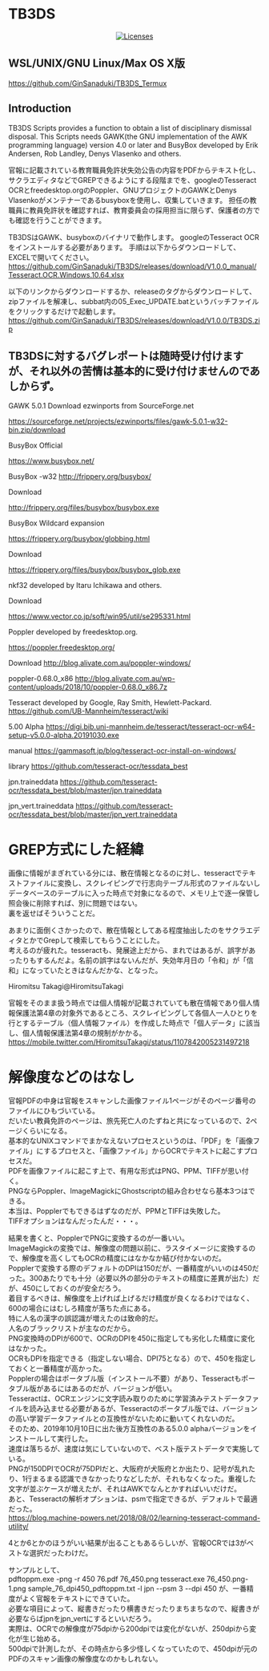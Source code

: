 # TB3DS

<p align="center">
    <a href="https://opensource.org/licenses/BSD-3-Clause"><img src="https://img.shields.io/badge/license-bsd-orange.svg" alt="Licenses"></a>
</p>

## WSL/UNIX/GNU Linux/Max OS X版
https://github.com/GinSanaduki/TB3DS_Termux

## Introduction

TB3DS Scripts provides a function to obtain a list of disciplinary dismissal disposal.
This Scripts needs GAWK(the GNU implementation of the AWK programming language) version 4.0 or later and BusyBox developed by Erik Andersen, Rob Landley, Denys Vlasenko and others.  

官報に記載されている教育職員免許状失効公告の内容をPDFからテキスト化し、サクラエディタなどでGREPできるようにする段階までを、googleのTesseract OCRとfreedesktop.orgのPoppler、GNUプロジェクトのGAWKとDenys Vlasenkoがメンテナーであるbusyboxを使用し、収集していきます。
担任の教職員に教員免許状を確認すれば、教育委員会の採用担当に限らず、保護者の方でも確認を行うことができます。

TB3DSはGAWK、busyboxのバイナリで動作します。
googleのTesseract OCRをインストールする必要があります。
手順は以下からダウンロードして、EXCELで開いてください。
https://github.com/GinSanaduki/TB3DS/releases/download/V1.0.0_manual/Tesseract.OCR.Windows.10.64.xlsx

以下のリンクからダウンロードするか、releaseのタグからダウンロードして、zipファイルを解凍し、subbat内の05_Exec_UPDATE.batというバッチファイルをクリックするだけで起動します。
https://github.com/GinSanaduki/TB3DS/releases/download/V1.0.0/TB3DS.zip

## TB3DSに対するバグレポートは随時受け付けますが、それ以外の苦情は基本的に受け付けませんのであしからず。

GAWK 5.0.1 Download ezwinports from SourceForge.net

https://sourceforge.net/projects/ezwinports/files/gawk-5.0.1-w32-bin.zip/download

BusyBox Official

https://www.busybox.net/

BusyBox -w32
http://frippery.org/busybox/

Download

http://frippery.org/files/busybox/busybox.exe

BusyBox Wildcard expansion

https://frippery.org/busybox/globbing.html

Download

https://frippery.org/files/busybox/busybox_glob.exe

nkf32 developed by Itaru Ichikawa and others.

Download

https://www.vector.co.jp/soft/win95/util/se295331.html

Poppler developed by freedesktop.org.

https://poppler.freedesktop.org/

Download
http://blog.alivate.com.au/poppler-windows/

poppler-0.68.0_x86
http://blog.alivate.com.au/wp-content/uploads/2018/10/poppler-0.68.0_x86.7z

Tesseract developed by Google, Ray Smith, Hewlett-Packard.
https://github.com/UB-Mannheim/tesseract/wiki

5.00 Alpha
https://digi.bib.uni-mannheim.de/tesseract/tesseract-ocr-w64-setup-v5.0.0-alpha.20191030.exe

manual
https://gammasoft.jp/blog/tesseract-ocr-install-on-windows/

library
https://github.com/tesseract-ocr/tessdata_best

jpn.traineddata
https://github.com/tesseract-ocr/tessdata_best/blob/master/jpn.traineddata

jpn_vert.traineddata
https://github.com/tesseract-ocr/tessdata_best/blob/master/jpn_vert.traineddata

# GREP方式にした経緯

画像に情報がまぎれている分には、散在情報となるのに対し、tesseractでテキストファイルに変換し、スクレイピングで行志向テーブル形式のファイルないしデータベースのテーブルに入った時点で対象になるので、メモリ上で逐一保管し照会後に削除すれば、別に問題ではない。  
裏を返せばそういうことだ。  

あまりに面倒くさかったので、散在情報としてある程度抽出したのをサクラエディタとかでGrepして検索してもらうことにした。  
考えるのが疲れた。tesseractも、発展途上だから、まれではあるが、誤字があったりもするんだよ。名前の誤字はないんだが、失効年月日の「令和」が「信和」になっていたときはなんだかな、となった。  

Hiromitsu Takagi@HiromitsuTakagi

官報をそのまま扱う時点では個人情報が記載されていても散在情報であり個人情報保護法第4章の対象外であるところ、スクレイピングして各個人一人ひとりを行とするテーブル（個人情報ファイル）を作成した時点で「個人データ」に該当し、個人情報保護法第4章の規制がかかる。  
https://mobile.twitter.com/HiromitsuTakagi/status/1107842005231497218


# 解像度などのはなし

官報PDFの中身は官報をスキャンした画像ファイル1ページがそのページ番号のファイルにひもづいている。  
だいたい教員免許のページは、旅先死亡人のたずねと共になっているので、2ページくらいになる。  
基本的なUNIXコマンドでまかなえないプロセスというのは、「PDF」を「画像ファイル」にするプロセスと、「画像ファイル」からOCRでテキストに起こすプロセスだ。  
PDFを画像ファイルに起こす上で、有用な形式はPNG、PPM、TIFFが思い付く。  
PNGならPoppler、ImageMagickにGhostscriptの組み合わせなら基本3つはできる。  
本当は、Popplerでもできるはずなのだが、PPMとTIFFは失敗した。  
TIFFオプションはなんだったんだ・・・。  

結果を書くと、PopplerでPNGに変換するのが一番いい。  
ImageMagickの変換では、解像度の問題以前に、ラスタイメージに変換するので、解像度を高くしてもOCRの精度にはなかなか結び付かないのだ。  
Popplerで変換する際のデフォルトのDPIは150だが、一番精度がいいのは450だった。300あたりでも十分（必要以外の部分のテキストの精度に差異が出た）だが、450にしておくのが安全だろう。  
着目するべきは、解像度を上げれば上げるだけ精度が良くなるわけではなく、600の場合にはむしろ精度が落ちた点にある。   
特に人名の漢字の誤認識が増えたのは致命的だ。  
人名のブラックリストが主なのだから。  
PNG変換時のDPIが600で、OCRのDPIを450に指定しても劣化した精度に変化はなかった。  
OCRもDPIを指定できる（指定しない場合、DPI75となる）ので、450を指定しておくと一番精度が高かった。  
Popplerの場合はポータブル版（インストール不要）があり、Tesseractもポータブル版があるにはあるのだが、バージョンが低い。  
Tesseractは、OCRエンジンに文字読み取りのために学習済みテストデータファイルを読み込ませる必要があるが、Tesseractのポータブル版では、バージョンの高い学習データファイルとの互換性がないために動いてくれないのだ。  
そのため、2019年10月10日に出た後方互換性のある5.0.0 alphaバージョンをインストールして実行した。  
速度は落ちるが、速度は気にしていないので、ベスト版テストデータで実施している。  
PNGが150DPIでOCRが75DPIだと、大阪府が犬阪府とか出たり、記号が乱れたり、1行まるまる認識できなかったりなどしたが、それもなくなった。重複した文字が並ぶケースが増えたが、それはAWKでなんとかすればいいだけだ。  
あと、Tesseractの解析オプションは、psmで指定できるが、デフォルトで最適だった。  
https://blog.machine-powers.net/2018/08/02/learning-tesseract-command-utility/

4とか6とかのほうがいい結果が出ることもあるらしいが、官報OCRでは3がベストな選択だったわけだ。  

サンプルとして、  
pdftoppm.exe -png -r 450 76.pdf 76_450.png
tesseract.exe 76_450.png-1.png sample_76_dpi450_pdftoppm.txt -l jpn --psm 3 --dpi 450
が、一番精度がよく官報をテキストにできていた。  
必要な項目によって、縦書きだったり横書きだったりまちまちなので、縦書きが必要ならばjpnをjpn_vertにするといいだろう。  
実際は、OCRでの解像度が75dpiから200dpiでは変化がないが、250dpiから変化が生じ始める。  
500dpiで計測したが、その時点から多少怪しくなっていたので、450dpiが元のPDFのスキャン画像の解像度なのかもしれない。  

